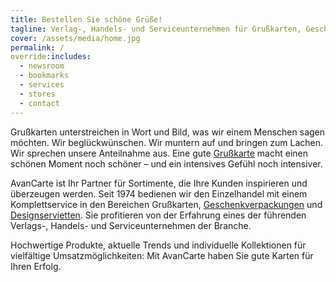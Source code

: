 ```yaml
---
title: Bestellen Sie schöne Grüße!
tagline: Verlag-, Handels- und Serviceunternehmen für Grußkarten, Geschenkverpackungen und Designservietten
cover: /assets/media/home.jpg
permalink: /
override:includes:
  - newsroom
  - bookmarks
  - services
  - stores
  - contact
---
```

Grußkarten unterstreichen in Wort und Bild, was wir einem Menschen sagen möchten. Wir beglückwünschen. Wir muntern auf und bringen zum Lachen. Wir sprechen unsere Anteilnahme aus. Eine gute [Grußkarte](/sortiment/grusskarten/) macht einen schönen Moment noch schöner – und ein intensives Gefühl noch intensiver.

AvanCarte ist Ihr Partner für Sortimente, die Ihre Kunden inspirieren und überzeugen werden. Seit 1974 bedienen wir den Einzelhandel mit einem Komplettservice in den Bereichen Grußkarten, [Geschenkverpackungen](/sortiment/geschenkverpackungen/) und [Designservietten](/sortiment/designservietten/). Sie profitieren von der Erfahrung eines der führenden Verlags-, Handels- und Serviceunternehmen der Branche.

Hochwertige Produkte, aktuelle Trends und individuelle Kollektionen für vielfältige Umsatzmöglichkeiten: Mit AvanCarte haben Sie gute Karten für Ihren Erfolg.


